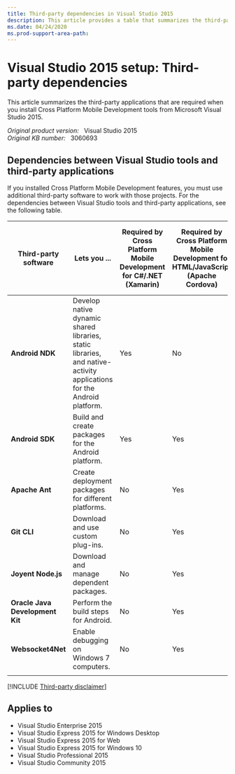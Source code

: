 ```yaml
---
title: Third-party dependencies in Visual Studio 2015
description: This article provides a table that summarizes the third-party apps that are required when you install Cross Platform Mobile Development tools from Visual Studio 2015.
ms.date: 04/24/2020
ms.prod-support-area-path: 
---
```

# Visual Studio 2015 setup: Third-party dependencies

This article summarizes the third-party applications that are required when you install Cross Platform Mobile Development tools from Microsoft Visual Studio 2015.

_Original product version:_ &nbsp; Visual Studio 2015  
_Original KB number:_ &nbsp; 3060693

## Dependencies between Visual Studio tools and third-party applications

If you installed Cross Platform Mobile Development features, you must use additional third-party software to work with those projects. For the dependencies between Visual Studio tools and third-party applications, see the following table.

|Third-party software|Lets you ...| Required by Cross Platform Mobile Development for C#/.NET (Xamarin)| Required by Cross Platform Mobile Development for HTML/JavaScript (Apache Cordova)| Required by Cross Platform Mobile Development for Visual C++ Mobile Development|
|---|---|---|---|---|
|**Android NDK**|Develop native dynamic shared libraries, static libraries, and native-activity applications for the Android platform.|Yes|No|Yes|
|**Android SDK**|Build and create packages for the Android platform.|Yes|Yes|Yes|
|**Apache Ant**|Create deployment packages for different platforms.|No|Yes|Yes|
|**Git CLI**|Download and use custom plug-ins.|No|Yes|No|
|**Joyent Node.js**|Download and manage dependent packages.|No|Yes|No|
|**Oracle Java Development Kit**|Perform the build steps for Android.|No|Yes|No|
|**Websocket4Net**|Enable debugging on Windows 7 computers.|No|Yes|No|
||||||

[!INCLUDE [Third-party disclaimer](../../includes/third-party-disclaimer.md)]

## Applies to

- Visual Studio Enterprise 2015
- Visual Studio Express 2015 for Windows Desktop
- Visual Studio Express 2015 for Web
- Visual Studio Express 2015 for Windows 10
- Visual Studio Professional 2015
- Visual Studio Community 2015
